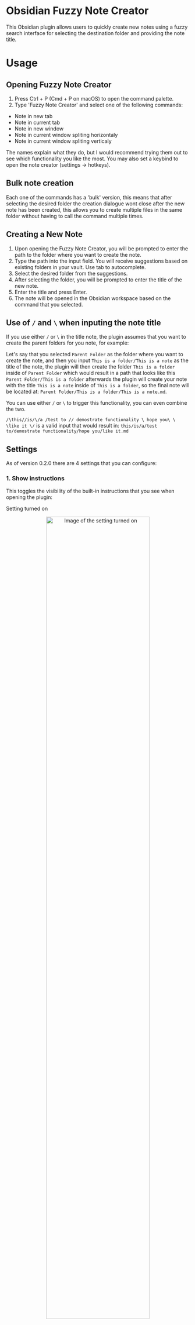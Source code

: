 # Obsidian Fuzzy Note Creator

This Obsidian plugin allows users to quickly create new notes using a fuzzy search interface for selecting the destination folder and providing the note title.

# Usage

## Opening Fuzzy Note Creator

1. Press Ctrl + P (Cmd + P on macOS) to open the command palette.
2. Type 'Fuzzy Note Creator' and select one of the following commands:

- Note in new tab
- Note in current tab
- Note in new window
- Note in current window spliting horizontaly
- Note in current window spliting verticaly

The names explain what they do, but I would recommend trying them out to see which functionality you like the most. You may also 
set a keybind to open the note creator (settings -> hotkeys).

## Bulk note creation

Each one of the commands has a 'bulk' version, this means that after selecting the desired folder the creation dialogue 
wont close after the new note has been created, this allows you to create multiple files in the same folder without having to call the 
command multiple times.

## Creating a New Note

1. Upon opening the Fuzzy Note Creator, you will be prompted to enter the path to the folder where you want to create the note.
2. Type the path into the input field. You will receive suggestions based on existing folders in your vault. Use tab to autocomplete.
3. Select the desired folder from the suggestions.
4. After selecting the folder, you will be prompted to enter the title of the new note.
5. Enter the title and press Enter.
6. The note will be opened in the Obsidian workspace based on the command that you selected.

## Use of `/` and `\` when inputing the note title

If you use either `/` or `\` in the title note, the plugin assumes that you want to create the parent folders for you note, for example:

Let's say that you selected `Parent Folder` as the folder where you want to create the note, and then you input `This is a folder/This is a note`
as the title of the note, the plugin will then create the folder `This is a folder` inside of `Parent Folder` which would result in a path that
looks like this `Parent Folder/This is a folder` afterwards the plugin will create your note with the title `This is a note` inside of `This is a folder`, so the final note will
be located at: `Parent Folder/This is a folder/This is a note.md`.

You can use either `/` or `\` to trigger this functionality, you can even combine the two.

`/\this//is/\/a /test to // demostrate functionality \ hope you\ \ \like it \/` is a valid input that would result in: `this/is/a/test to/demostrate functionality/hope you/like it.md`

## Settings

As of version 0.2.0 there are 4 settings that you can configure:

### 1. **Show instructions**

This toggles the visibility of the built-in instructions that you see when opening the plugin:

Setting turned on
<p align="center">
    <img src="https://i.imgur.com/hy0FAij.png" alt="Image of the setting turned on" width=75%>
</p>

Setting turned off
<p align="center">
    <img src="https://i.imgur.com/YuEjGzH.png" alt="Image of the setting turned off" width=75%>
</p>

### 2. **Allow untitled notes**

If you have this setting turned on then when you provide no title name the plugin will create a new note based on the title that you give on the `Name for untitled notes` setting,
if you have it turned off, then a notice will appear on the top right of the screen asking you to set a title for your note.

### 3. **File extension**

When creating any note with the plugin, the file extension that you define on this setting will be appended to the end of the note title that you provide. If you set anything other
than `.md` (Markdown) then obsidian will try to open the file in system's the default application after it has been created. If left empty it will default to `.md`.

### 4. **Name for untitles notes**

This is the name that the plugin will use when you provide no title for your new note and the setting `Allow untitled notes` is turned on. If left empty it will default to
`Untitled`.

# Contributing

If you encounter any issues or have suggestions for improvements, please feel free to open an issue on the GitHub repository.

# License

This plugin is licensed under the GNU GPLv3 License.
